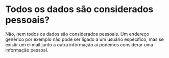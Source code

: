 # Todos os dados são considerados pessoais?

Não, nem todos os dados são considerados pessoais. Um endereço genérico por exemplo não pode ser ligado a um usuário específico, mas se existir um e-mail junto a outra informação ai podemos considerar uma informação pessoal.